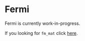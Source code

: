 # Fermi

Fermi is currently work-in-progress.

If you looking for `fm_mat` click [here](https://github.com/BearToCode/Fermi/tree/master/src-tauri/fm_mat).